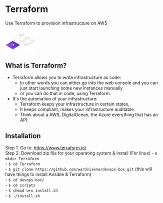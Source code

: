 # Terraform
Use Terraform to provision infrastructure on AWS
<!--<img src="src/assets/img/terraform-registry.gif" width="44%"/> -->
<img src="src/assets/img/terraform.svg" width="20%"/> <br>

## What is Terraform?
- Terraform allows you to write infrastructure as code:
  - In other words you can either go into the web console and you can just start launching some new instances manually
  - or you can do that in code, using Terraform.
- It's the automation of your infrastructure:
  - Terraform keeps your infrastructure in certain states,
  - It keeps compliant, makes your infrastructure auditable.
  - Think about a AWS, DigitalOcean, the Azure everything that has an API.
 
 ## Installation  
  Step 1. Go to: https://www.terraform.io/ <br>
  Step 2. Download zip file for your operating system & install
          (For linux)
          - ```$ mkdir Terraform```<br>
          - ```$ cd Terraform```<br>
          - ```$ git clone https://github.com/wardviaene/devops-box.git``` (this will have things to install Ansible & Terraform)<br>
          - ```$ cd devops-box/```<br>
          - ```$ cd scripts```<br>
          - ```$ chmod u+x install.sh```<br>
          - ```$ ./install.sh```<br>
          

